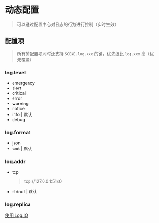 # 动态配置

> 可以通过配置中心对日志的行为进行控制（实时生效）

## 配置项

> 所有的配置项同时还支持 `SCENE.log.xxx` 的键，优先级比 `log.xxx` 高（优先覆盖）

### log.level

- emergency
- alert
- critical
- error
- warning
- notice
- info | 默认
- debug

### log.format

- json
- text | 默认

### log.addr

- tcp
  > tcp://127.0.0.1:5140
- stdout | 默认

### log.replica

[使用 Log.IO](replicas/logio.md)

